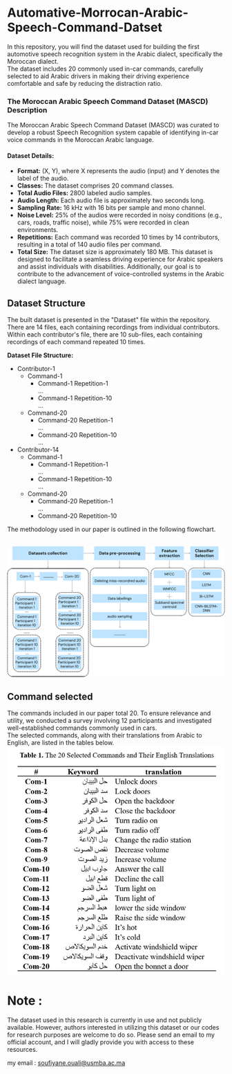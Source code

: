 # Automative-Morrocan-Arabic-Speech-Command-Datset
In this repository, you will find the dataset used for building the first automotive speech recognition system in the Arabic dialect, specifically the Moroccan dialect.   
The dataset includes 20 commonly used in-car commands, carefully selected to aid Arabic drivers in making their driving experience comfortable and safe by reducing the distraction ratio.

### The Moroccan Arabic Speech Command Dataset (MASCD) Description

The Moroccan Arabic Speech Command Dataset (MASCD) was curated to develop a robust Speech Recognition system capable of identifying in-car voice commands in the Moroccan Arabic language.

#### Dataset Details:
- **Format:** (X, Y), where X represents the audio (input) and Y denotes the label of the audio.
- **Classes:** The dataset comprises 20 command classes.
- **Total Audio Files:** 2800 labeled audio samples.
- **Audio Length:** Each audio file is approximately two seconds long.
- **Sampling Rate:** 16 kHz with 16 bits per sample and mono channel.
- **Noise Level:** 25% of the audios were recorded in noisy conditions (e.g., cars, roads, traffic noise), while 75% were recorded in clean environments.
- **Repetitions:** Each command was recorded 10 times by 14 contributors, resulting in a total of 140 audio files per command.
- **Total Size:** The dataset size is approximately 180 MB.
This dataset is designed to facilitate a seamless driving experience for Arabic speakers and assist individuals with disabilities. Additionally, our goal is to contribute to the advancement of voice-controlled systems in the Arabic dialect language.

## Dataset Structure
The built dataset is presented in the "Dataset" file within the repository. There are 14 files, each containing recordings from individual contributors. Within each contributor's file, there are 10 sub-files, each containing recordings of each command repeated 10 times.

**Dataset File Structure:**
- Contributor-1
  - Command-1
    - Command-1 Repetition-1  
    ...    
    - Command-1 Repetition-10  
  ...  
  - Command-20  
    - Command-20 Repetition-1  
    ...    
    - Command-20 Repetition-10  
...    
- Contributor-14  
  - Command-1
    - Command-1 Repetition-1  
    ...    
    - Command-1 Repetition-10  
  ...  
  - Command-20  
    - Command-20 Repetition-1  
    ...    
    - Command-20 Repetition-10
  
The methodology used in our paper is outlined in the following flowchart.  
</br>

![Alt Text](Images/Methodologey.png)

## Command selected
The commands included in our paper total 20. To ensure relevance and utility, we conducted a survey involving 12 participants and investigated well-established commands commonly used in cars.   
The selected commands, along with their translations from Arabic to English, are listed in the tables below.   
![Alt Text](Images/Commands.JPG)  

# Note :
The dataset used in this research is currently in use and not publicly available. 
However, authors interested in utilizing this dataset or our codes for research purposes are welcome to do so. 
Please send an email to my official account, and I will gladly provide you with access to these resources.

my email : soufiyane.ouali@usmba.ac.ma
